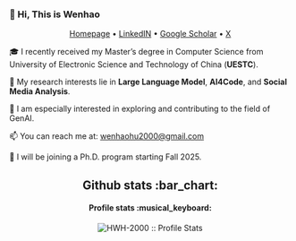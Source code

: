 ### 👋 Hi, This is Wenhao

<p align="center">
  <a href="https://hwh-2000.github.io/">Homepage</a> •
  <a href="https://www.linkedin.com/in/wenhao-hu-hwh2000/">LinkedIN</a> •
  <a href="https://scholar.google.com/citations?hl=zh-CN&user=TIGGcswAAAAJ&view_op=list_works&gmla=AH70aAWefz5Qp0yWo4VHS8X6lGJQJ9cxpi-59q5AfEg36dhID_w965Xhp33cHFUacqH6OrdCImtyg-04Tvu8wCTgCP1yLiBQIkJFVgyS5UA">Google Scholar</a> •
   <a href="https://x.com/HVH_06">X</a> 
</p>


🎓 I recently received my Master’s degree in Computer Science from University of Electronic Science and Technology of China (**UESTC**).

🔬 My research interests lie in **Large Language Model**, **AI4Code**, and **Social Media Analysis**.

🤖 I am especially interested in exploring and contributing to the field of GenAI.

📫 You can reach me at: wenhaohu2000@gmail.com

🎉 I will be joining a Ph.D. program starting Fall 2025.
<h2 align="center">Github stats :bar_chart:</h2>




<h4 align="center">Profile stats :musical_keyboard:</h4>

<p align="center"><img src="https://github-readme-stats.vercel.app/api?username=HWH-2000&show_icons=true&theme=synthwave" alt="HWH-2000 :: Profile Stats" /></p>

<!--
<h4 align="center">Top langs :tongue:</h4>

<p align="center"><img src="https://github-readme-stats.vercel.app/api/top-langs/?username=HWH-2000&langs_count=10&theme=tokyonight&layout=compact" alt="HWH-2000 :: Top Langs" /></p>

<p align="center"><img src="https://thumbs.gfycat.com/GoodnaturedFondGaur-size_restricted.gif" alt="Synthwave" height="300" width="500"></p>

**HWHHWHNO1/HWHHWHNO1** is a ✨ _special_ ✨ repository because its `README.md` (this file) appears on your GitHub profile.

<h4 align="center">Visitor's count :eyes:</h4>

<p align="center"><img src="https://profile-counter.glitch.me/{HWH-2000}/count.svg" alt="HWH-2000 :: Visitor's Count" /></p>


Here are some ideas to get you started:

- 🔭 I’m currently working on ...
- 🌱 I’m currently learning ...
- 👯 I’m looking to collaborate on ...
- 🤔 I’m looking for help with ...
- 💬 Ask me about ...

- 😄 Pronouns: ...
- ⚡ Fun fact: ...
-->
